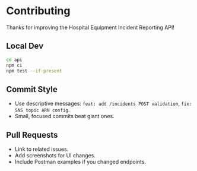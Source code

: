 # Contributing

Thanks for improving the Hospital Equipment Incident Reporting API!

## Local Dev
```bash
cd api
npm ci
npm test --if-present
```

## Commit Style
- Use descriptive messages: `feat: add /incidents POST validation`, `fix: SNS topic ARN config`.
- Small, focused commits beat giant ones.

## Pull Requests
- Link to related issues.
- Add screenshots for UI changes.
- Include Postman examples if you changed endpoints.
